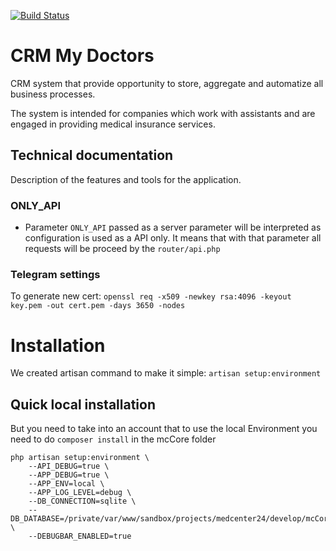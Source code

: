 [![Build Status](https://travis-ci.org/your/repo.svg?branch=master)](https://travis-ci.com/medcenter24/mc-core)

# CRM My Doctors

CRM system that provide opportunity to store, aggregate and automatize all business
processes.

The system is intended for companies which work with assistants and are engaged in
providing medical insurance services.

## Technical documentation
Description of the features and tools for the application.

### ONLY_API
- Parameter `ONLY_API` passed as a server parameter will be interpreted as configuration is used as a API only.
 It means that with that parameter all requests will be proceed by the `router/api.php` 
  
### Telegram settings
To generate new cert: `openssl req -x509 -newkey rsa:4096 -keyout key.pem -out cert.pem -days 3650 -nodes`

# Installation

We created artisan command to make it simple: `artisan setup:environment`

## Quick local installation

But you need to take into an account that to use the local Environment you need to do `composer install` in the mcCore folder 
```
php artisan setup:environment \
    --API_DEBUG=true \
    --APP_DEBUG=true \
    --APP_ENV=local \
    --APP_LOG_LEVEL=debug \
    --DB_CONNECTION=sqlite \
    --DB_DATABASE=/private/var/www/sandbox/projects/medcenter24/develop/mcCore/database/db.sqlite \
    --DEBUGBAR_ENABLED=true
```